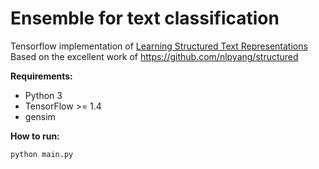 # Ensemble for text classification  
 
Tensorflow implementation of [Learning Structured Text Representations](https://arxiv.org/abs/1705.09207)
Based on the excellent work of https://github.com/nlpyang/structured

**Requirements:**  

* Python 3  
* TensorFlow >= 1.4  
* gensim


**How to run:**  
  ```
  python main.py
  ```

